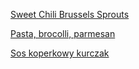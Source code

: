 [Sweet Chili Brussels Sprouts](http://rasamalaysia.com/sweet-chili-brussels-sprouts/)

[Pasta, brocolli, parmesan](http://www.skinnytaste.com/easiest-pasta-and-broccoli-recipe/)

[Sos koperkowy kurczak](FoodRecipes/SosKoperkowyKurczak.png)
